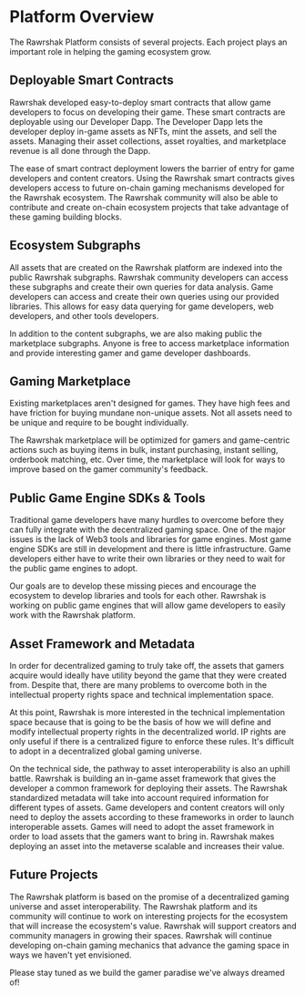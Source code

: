 # Platform Overview

The Rawrshak Platform consists of several projects. Each project plays an important role in helping the gaming ecosystem grow.

## Deployable Smart Contracts

Rawrshak developed easy-to-deploy smart contracts that allow game developers to focus on developing their game. These smart contracts are deployable using our Developer Dapp. The Developer Dapp lets the developer deploy in-game assets as NFTs, mint the assets, and sell the assets. Managing their asset collections, asset royalties, and marketplace revenue is all done through the Dapp.&#x20;

The ease of smart contract deployment lowers the barrier of entry for game developers and content creators. Using the Rawrshak smart contracts gives developers access to future on-chain gaming mechanisms developed for the Rawrshak ecosystem. The Rawrshak community will also be able to contribute and create on-chain ecosystem projects that take advantage of these gaming building blocks.

## Ecosystem Subgraphs

All assets that are created on the Rawrshak platform are indexed into the public Rawrshak subgraphs. Rawrshak community developers can access these subgraphs and create their own queries for data analysis. Game developers can access and create their own queries using our provided libraries. This allows for easy data querying for game developers, web developers, and other tools developers.

In addition to the content subgraphs, we are also making public the marketplace subgraphs. Anyone is free to access marketplace information and provide interesting gamer and game developer dashboards.

## Gaming Marketplace

Existing marketplaces aren't designed for games. They have high fees and have friction for buying mundane non-unique assets. Not all assets need to be unique and require to be bought individually.&#x20;

The Rawrshak marketplace will be optimized for gamers and game-centric actions such as buying items in bulk, instant purchasing, instant selling, orderbook matching, etc. Over time, the marketplace will look for ways to improve based on the gamer community's feedback.

## Public Game Engine SDKs & Tools

Traditional game developers have many hurdles to overcome before they can fully integrate with the decentralized gaming space. One of the major issues is the lack of Web3 tools and libraries for game engines. Most game engine SDKs are still in development and there is little infrastructure. Game developers either have to write their own libraries or they need to wait for the public game engines to adopt.&#x20;

Our goals are to develop these missing pieces and encourage the ecosystem to develop libraries and tools for each other. Rawrshak is working on public game engines that will allow game developers to easily work with the Rawrshak platform.

## Asset Framework and Metadata

In order for decentralized gaming to truly take off, the assets that gamers acquire would ideally have utility beyond the game that they were created from. Despite that, there are many problems to overcome both in the intellectual property rights space and technical implementation space.&#x20;

At this point, Rawrshak is more interested in the technical implementation space because that is going to be the basis of how we will define and modify intellectual property rights in the decentralized world. IP rights are only useful if there is a centralized figure to enforce these rules. It's difficult to adopt in a decentralized global gaming universe.

On the technical side, the pathway to asset interoperability is also an uphill battle. Rawrshak is building an in-game asset framework that gives the developer a common framework for deploying their assets. The Rawrshak standardized metadata will take into account required information for different types of assets. Game developers and content creators will only need to deploy the assets according to these frameworks in order to launch interoperable assets. Games will need to adopt the asset framework in order to load assets that the gamers want to bring in. Rawrshak makes deploying an asset into the metaverse scalable and increases their value.

## Future Projects

The Rawrshak platform is based on the promise of a decentralized gaming universe and asset interoperability. The Rawrshak platform and its community will continue to work on interesting projects for the ecosystem that will increase the ecosystem's value. Rawrshak will support creators and community managers in growing their spaces. Rawrshak will continue developing on-chain gaming mechanics that advance the gaming space in ways we haven't yet envisioned.&#x20;

Please stay tuned as we build the gamer paradise we've always dreamed of!
